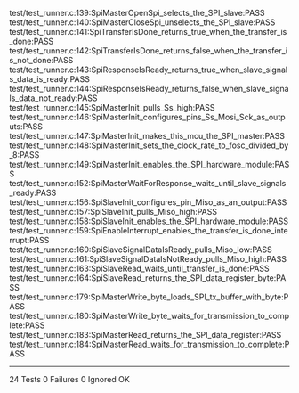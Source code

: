 test/test_runner.c:139:SpiMasterOpenSpi_selects_the_SPI_slave:PASS
test/test_runner.c:140:SpiMasterCloseSpi_unselects_the_SPI_slave:PASS
test/test_runner.c:141:SpiTransferIsDone_returns_true_when_the_transfer_is_done:PASS
test/test_runner.c:142:SpiTransferIsDone_returns_false_when_the_transfer_is_not_done:PASS
test/test_runner.c:143:SpiResponseIsReady_returns_true_when_slave_signals_data_is_ready:PASS
test/test_runner.c:144:SpiResponseIsReady_returns_false_when_slave_signals_data_not_ready:PASS
test/test_runner.c:145:SpiMasterInit_pulls_Ss_high:PASS
test/test_runner.c:146:SpiMasterInit_configures_pins_Ss_Mosi_Sck_as_outputs:PASS
test/test_runner.c:147:SpiMasterInit_makes_this_mcu_the_SPI_master:PASS
test/test_runner.c:148:SpiMasterInit_sets_the_clock_rate_to_fosc_divided_by_8:PASS
test/test_runner.c:149:SpiMasterInit_enables_the_SPI_hardware_module:PASS
test/test_runner.c:152:SpiMasterWaitForResponse_waits_until_slave_signals_ready:PASS
test/test_runner.c:156:SpiSlaveInit_configures_pin_Miso_as_an_output:PASS
test/test_runner.c:157:SpiSlaveInit_pulls_Miso_high:PASS
test/test_runner.c:158:SpiSlaveInit_enables_the_SPI_hardware_module:PASS
test/test_runner.c:159:SpiEnableInterrupt_enables_the_transfer_is_done_interrupt:PASS
test/test_runner.c:160:SpiSlaveSignalDataIsReady_pulls_Miso_low:PASS
test/test_runner.c:161:SpiSlaveSignalDataIsNotReady_pulls_Miso_high:PASS
test/test_runner.c:163:SpiSlaveRead_waits_until_transfer_is_done:PASS
test/test_runner.c:164:SpiSlaveRead_returns_the_SPI_data_register_byte:PASS
test/test_runner.c:179:SpiMasterWrite_byte_loads_SPI_tx_buffer_with_byte:PASS
test/test_runner.c:180:SpiMasterWrite_byte_waits_for_transmission_to_complete:PASS
test/test_runner.c:183:SpiMasterRead_returns_the_SPI_data_register:PASS
test/test_runner.c:184:SpiMasterRead_waits_for_transmission_to_complete:PASS

-----------------------
24 Tests 0 Failures 0 Ignored 
OK
